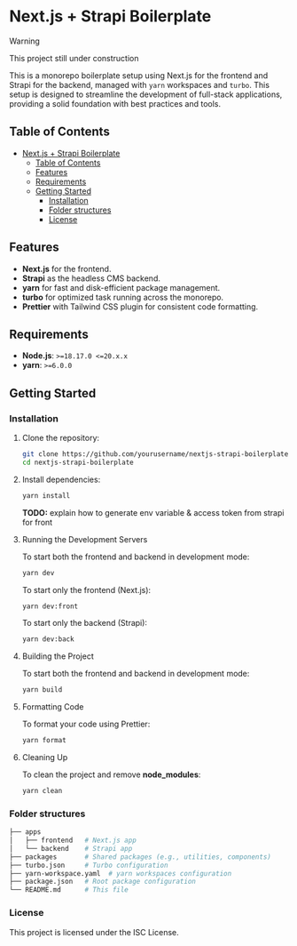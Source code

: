 # Next.js + Strapi Boilerplate

> [!WARNING]
> This project still under construction

This is a monorepo boilerplate setup using Next.js for the frontend and Strapi for the backend, managed with `yarn` workspaces and `turbo`. This setup is designed to streamline the development of full-stack applications, providing a solid foundation with best practices and tools.

## Table of Contents

- [Next.js + Strapi Boilerplate](#nextjs--strapi-boilerplate)
  - [Table of Contents](#table-of-contents)
  - [Features](#features)
  - [Requirements](#requirements)
  - [Getting Started](#getting-started)
    - [Installation](#installation)
    - [Folder structures](#folder-structures)
    - [License](#license)

## Features

- **Next.js** for the frontend.
- **Strapi** as the headless CMS backend.
- **yarn** for fast and disk-efficient package management.
- **turbo** for optimized task running across the monorepo.
- **Prettier** with Tailwind CSS plugin for consistent code formatting.

## Requirements

- **Node.js**: `>=18.17.0 <=20.x.x`
- **yarn**: `>=6.0.0`

## Getting Started

### Installation

1. Clone the repository:

   ```bash
   git clone https://github.com/yourusername/nextjs-strapi-boilerplate.git
   cd nextjs-strapi-boilerplate
   ```

2. Install dependencies:

   ```bash
   yarn install
   ```

   **TODO:** explain how to generate env variable & access token from strapi for front
3. Running the Development Servers

   To start both the frontend and backend in development mode:

   ```bash
   yarn dev
   ```

   To start only the frontend (Next.js):

   ```bash
   yarn dev:front
   ```

   To start only the backend (Strapi):

   ```bash
   yarn dev:back
   ```

4. Building the Project

   To start both the frontend and backend in development mode:

   ```bash
   yarn build
   ```

5. Formatting Code

   To format your code using Prettier:

   ```bash
   yarn format
   ```

6. Cleaning Up

   To clean the project and remove **node_modules**:

   ```bash
   yarn clean
   ```

### Folder structures

```bash
├── apps
│   ├── frontend   # Next.js app
│   └── backend    # Strapi app
├── packages       # Shared packages (e.g., utilities, components)
├── turbo.json     # Turbo configuration
├── yarn-workspace.yaml  # yarn workspaces configuration
├── package.json   # Root package configuration
└── README.md      # This file
```

### License

This project is licensed under the ISC License.
